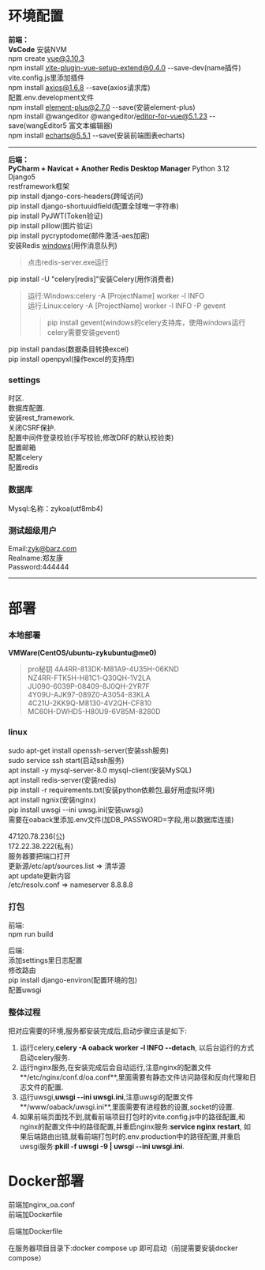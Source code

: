 # 环境配置
**前端：**    
**VsCode**
安装NVM  
npm create vue@3.10.3  
npm install vite-plugin-vue-setup-extend@0.4.0 --save-dev(name插件)  
vite.config.js里添加插件    
npm install axios@1.6.8 --save(axios请求库)  
配置.env.development文件   
npm install element-plus@2.7.0 --save(安装element-plus)  
npm install @wangeditor @wangeditor/editor-for-vue@5.1.23 --save(wangEditor5 富文本编辑器)  
npm install echarts@5.5.1 --save(安装前端图表echarts)  

---

**后端：**  
**PyCharm + Navicat + Another Redis Desktop Manager**
Python 3.12  
Django5  
restframework框架  
pip install django-cors-headers(跨域访问)   
pip install django-shortuuidfield(配置全球唯一字符串)  
pip install PyJWT(Token验证)  
pip install pillow(图片验证)  
pip install pycryptodome(邮件激活-aes加密)   
安装Redis [windows](https://github.com/tporadowski/redis/releases)(用作消息队列)   
>点击redis-server.exe运行    

pip install -U "celery[redis]"安装Celery(用作消费者)    
> 运行:Windows:celery -A [ProjectName] worker -l INFO  
> 运行:Linux:celery -A [ProjectName] worker -l INFO -P gevent   
>>pip install gevent(windows的celery支持库，使用windows运行celery需要安装gevent)     

pip install pandas(数据条目转换excel)  
pip install openpyxl(操作excel的支持库)    

### settings  
时区.  
数据库配置.  
安装rest_framework.  
关闭CSRF保护.  
配置中间件登录校验(手写校验,修改DRF的默认校验类)  
配置邮箱  
配置celery  
配置redis  

### 数据库  
Mysql:名称：zykoa(utf8mb4)  

### 测试超级用户
Email:zyk@barz.com  
Realname:郑友康  
Password:444444

---

# 部署  
### 本地部署  
**VMWare(CentOS/ubuntu-zykubuntu@me0)**  
> pro秘钥
>4A4RR-813DK-M81A9-4U35H-06KND  
>NZ4RR-FTK5H-H81C1-Q30QH-1V2LA  
>JU090-6039P-08409-8J0QH-2YR7F  
>4Y09U-AJK97-089Z0-A3054-83KLA  
>4C21U-2KK9Q-M8130-4V2QH-CF810  
>MC60H-DWHD5-H80U9-6V85M-8280D  

### linux
sudo apt-get install openssh-server(安装ssh服务)  
sudo service ssh start(启动ssh服务)   
apt install -y mysql-server-8.0 mysql-client(安装MySQL)  
apt install redis-server(安装redis)   
pip install -r requirements.txt(安装python依赖包,最好用虚拟环境)  
apt install ngnix(安装nginx)   
pip install uwsgi --ini uwsg.ini(安装uwsgi)  
需要在oaback里添加.env文件(加DB_PASSWORD=字段,用以数据库连接)  
 
47.120.78.236(公)  
172.22.38.222(私有)  
服务器要把端口打开        
更新源/etc/apt/sources.list => 清华源     
apt update更新内容      
/etc/resolv.conf => nameserver 8.8.8.8  

### 打包  
前端:  
npm run build

后端:  
添加settings里日志配置     
修改路由    
pip install django-environ(配置环境的包)      
配置uwsgi 

### 整体过程
把对应需要的环境,服务都安装完成后,启动步骤应该是如下:  
1. 运行celery,**celery -A oaback worker -l INFO --detach**, 以后台运行的方式启动celery服务.  
2. 运行nginx服务,在安装完成后会自动运行,注意nginx的配置文件**/etc/nginx/conf.d/oa.conf**,里面需要有静态文件访问路径和反向代理和日志文件的配置.  
3. 运行uwsgi,**uwsgi --ini uwsgi.ini**,注意uwsgi的配置文件**/www/oaback/uwsgi.ini**,里面需要有进程数的设置,socket的设置.    
4. 如果前端页面找不到,就看前端项目打包时的vite.config.js中的路径配置,和nginx的配置文件中的路径配置,并重启nginx服务:**service nginx restart**, 如果后端路由出错,就看前端打包时的.env.production中的路径配置,并重启uwsgi服务:**pkill -f uwsgi -9 | uwsgi --ini uwsgi.ini**.

# Docker部署
前端加nginx_oa.conf  
前端加Dockerfile

后端加Dockerfile

在服务器项目目录下:docker compose up 即可启动（前提需要安装docker compose）
